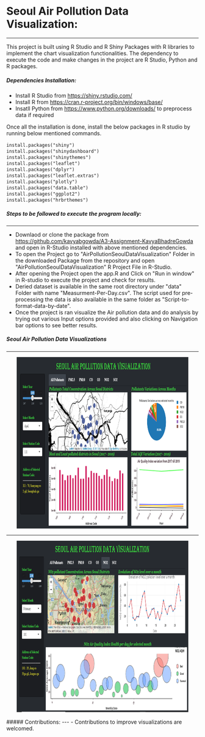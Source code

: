 # Seoul Air Pollution Data Visualization:
----
This project is built using R Studio and R Shiny Packages with R libraries to implement the chart visualization functionalities. The dependency to execute the code and make changes in the project are R Studio, Python and R packages.

##### Dependencies Installation:
- Install R Studio from https://shiny.rstudio.com/ 
- Install R from https://cran.r-project.org/bin/windows/base/
- Insatll Python from https://www.python.org/downloads/ to preprocess data if required

Once all the installation is done, install the below packages in R studio by running below mentioned commands.

```
install.packages("shiny")
install.packages("shinydashboard")
install.packages("shinythemes")
install.packages("leaflet")
install.packages("dplyr")
install.packages("leaflet.extras")
install.packages("plotly")
install.packages("data.table")
install.packages("ggplot2")
install.packages("hrbrthemes")
```
##### Steps to be followed to execute the program locally:
---
- Downlaod or clone the package from https://github.com/kavyabgowda/A3-Assignment-KavyaBhadreGowda and open in R-Studio installed with above mentioned dependencies.
- To open the Project go to "AirPollutionSeoulDataVisualization" Folder in the downloaded Package from the repository and open "AirPollutionSeoulDataVisualization" R Project File in R-Studio.
- After opening the Project open the app.R and Click on "Run in window" in R-studio to execute the project and check for results.
- Deried dataset is available in the same root directory under "data" Folder with name "Measurment-Per-Day.csv". The script used for pre-processing the data is also available in the same folder as "Script-to-format-data-by-date".
- Once the project is ran visualize the Air pollution data and do analysis by trying out various Input options provided and also clicking on Navigation bar options to see better results.

##### Seoul Air Pollution Data Visualizations
----
<p align="center">
  <img src="air-viz.PNG" width="450" height="450" alt="All Pollutants Air Pollution Data Visualization in R for Seoul Dataset">
</p>

----
<p align="center">
  <img src="ind-pollutant.PNG" width="450" height="450" alt="All Pollutants Air Pollution Data Visualization in R for Seoul Dataset">
</p>
##### Contributions:
---
- Contributions to improve visualizations are welcomed.

